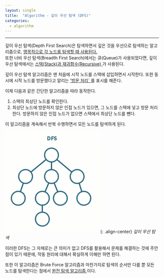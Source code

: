 ```yaml
---
layout: single
title:  "Algorithm - 깊이 우선 탐색 (DFS)"
categories:
  - algorithm
---
```


---

깊이 우선 탐색(Depth First Search)은 탐색하면서 깊은 것을 우선으로 탐색하는 알고리즘으로, <u> 맹목적으로 각 노드를 탐색할 때 사용된다. </u>  
또한 너비 우선 탐색(Breadth First Search)에서는 큐(Queue)가 사용되었다면, 깊이 우선 탐색에서는 <u> 스택(Stack)과 재귀함수(Recursive) </u>가 사용된다.

깊이 우선 탐색 알고리즘은 맨 처음에 시작 노드를 스택에 삽입하면서 시작한다. 또한 동시에 시작 노드를 방문했다고 알리는 <u> '방문 처리` </u>를 표시를 해준다.

이제 다음과 같은 간단한 알고리즘을 따라 동작한다.

1. 스택의 최상단 노드를 확인한다.
2. 최상단 노드에 방문하지 않은 인접 노드가 있으면, 그 노드를 스택에 넣고 방문 처리한다. 방문하지 않은 인접 노드가 없으면 스택에서 최상단 노드를 뺀다.

이 알고리즘을 계속해서 반복 수행하면서 모든 노드를 탐색하게 된다.

![](/assets/gif/algorithm_dfs.gif){: .align-center}
*깊이 우선 탐색*

이러한 DFS는 그 자체로는 큰 의미가 없고 DFS를 활용해서 문제를 해결하는 것에 주안점이 있기 때문에, 작동 원리에 대해서 확실하게 이해만 하면 된다.

또한 이 알고리즘은 Brute Force 알고리즘과 마찬가지로 탐색의 순서만 다를 뿐 모든 노드를 탐색한다는 점에서 <u> 완전 탐색 알고리즘 </u>이다.